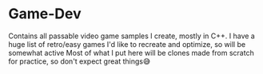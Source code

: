 # Game-Dev
Contains all passable video game samples I create, mostly in C++.
I have a huge list of retro/easy games I'd like to recreate and optimize, so will be somewhat active
Most of what I put here will be clones made from scratch for practice, so don't expect great things😅	
